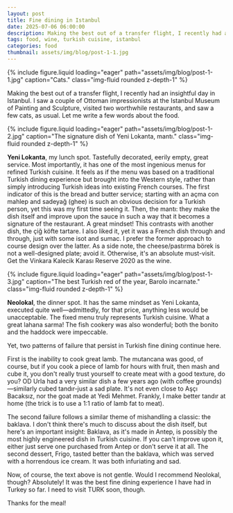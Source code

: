 ```yaml
---
layout: post
title: Fine dining in Istanbul
date: 2025-07-06 06:00:00
description: Making the best out of a transfer flight, I recently had an insightful day in Istanbul.
tags: food, wine, turkish cuisine, istanbul
categories: food
thumbnail: assets/img/blog/post-1-1.jpg
---
```


{% include figure.liquid loading="eager" path="assets/img/blog/post-1-1.jpg" caption="Cats." class="img-fluid rounded z-depth-1" %}

Making the best out of a transfer flight, I recently had an insightful day in Istanbul. I saw a couple of Ottoman impressionists at the Istanbul Museum of Painting and Sculpture, visited two worthwhile restaurants, and saw a few cats, as usual. Let me write a few words about the food.

{% include figure.liquid loading="eager" path="assets/img/blog/post-1-2.jpg" caption="The signature dish of Yeni Lokanta, mantı." class="img-fluid rounded z-depth-1" %}

**Yeni Lokanta**, my lunch spot. Tastefully decorated, eerily empty, great service. Most importantly, it has one of the most ingenious menus for refined Turkish cuisine. It feels as if the menu was based on a traditional Turkish dining experience but brought into the Western style, rather than simply introducing Turkish ideas into existing French courses. The first indicator of this is the bread and butter service; starting with an açma con mahlep and sadeyağ (ghee) is such an obvious decision for a Turkish person, yet this was my first time seeing it. Then, the mantı: they make the dish itself and improve upon the sauce in such a way that it becomes a signature of the restaurant. A great mindset! This contrasts with another dish, the çiğ köfte tartare. I also liked it, yet it was a French dish through and through, just with some isot and sumac. I prefer the former approach to course design over the latter. As a side note, the cheese/pastırma börek is not a well-designed plate; avoid it. Otherwise, it's an absolute must-visit. Get the Vinkara Kalecik Karası Reserve 2020 as the wine.

{% include figure.liquid loading="eager" path="assets/img/blog/post-1-3.jpg" caption="The best Turkish red of the year, Barolo incarnate." class="img-fluid rounded z-depth-1" %}

**Neolokal**, the dinner spot. It has the same mindset as Yeni Lokanta, executed quite well—admittedly, for that price, anything less would be unacceptable. The fixed menu truly represents Turkish cuisine. What a great lahana sarma! The fish cookery was also wonderful; both the bonito and the haddock were impeccable.

Yet, two patterns of failure that persist in Turkish fine dining continue here.

First is the inability to cook great lamb. The mutancana was good, of course, but if you cook a piece of lamb for hours with fruit, then mash and cube it, you don't really trust yourself to create meat with a good texture, do you? OD Urla had a very similar dish a few years ago (with coffee grounds)—similarly cubed tandır-just a sad plate. It's not even close to Aşçı Bacaksız, nor the goat made at Yedi Mehmet. Frankly, I make better tandır at home (the trick is to use a 1:1 ratio of lamb fat to meat).

The second failure follows a similar theme of mishandling a classic: the baklava. I don't think there's much to discuss about the dish itself, but here's an important insight: Baklava, as it's made in Antep, is possibly the most highly engineered dish in Turkish cuisine. If you can't improve upon it, either just serve one purchased from Antep or don't serve it at all. The second dessert, Frigo, tasted better than the baklava, which was served with a horrendous ice cream. It was both infuriating and sad.

Now, of course, the text above is not gentle. Would I recommend Neolokal, though? Absolutely! It was the best fine dining experience I have had in Turkey so far. I need to visit TURK soon, though.

Thanks for the meal!
